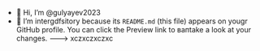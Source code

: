 - 👋 Hi, I’m @gulyayev2023
- 👀 I’m intergdfsitory because its `README.md` (this file) appears on yougr GitHub profile.
You can click the Preview link to вапtake a look at your changes.
--->
xczxczxczxc
